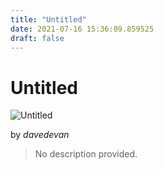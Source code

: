 ```yaml
---
title: "Untitled"
date: 2021-07-16 15:36:09.859525
draft: false
---
```


# Untitled

![Untitled](../images/73f699a4-e675-11eb-a341-60f262b60b65.png)

by *davedevan*



> No description provided.